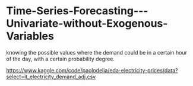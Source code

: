 # Time-Series-Forecasting---Univariate-without-Exogenous-Variables

knowing the possible values where the demand could be in a certain hour of the day, with a certain probability degree.

https://www.kaggle.com/code/paolodelia/eda-electricity-prices/data?select=it_electricity_demand_adj.csv
